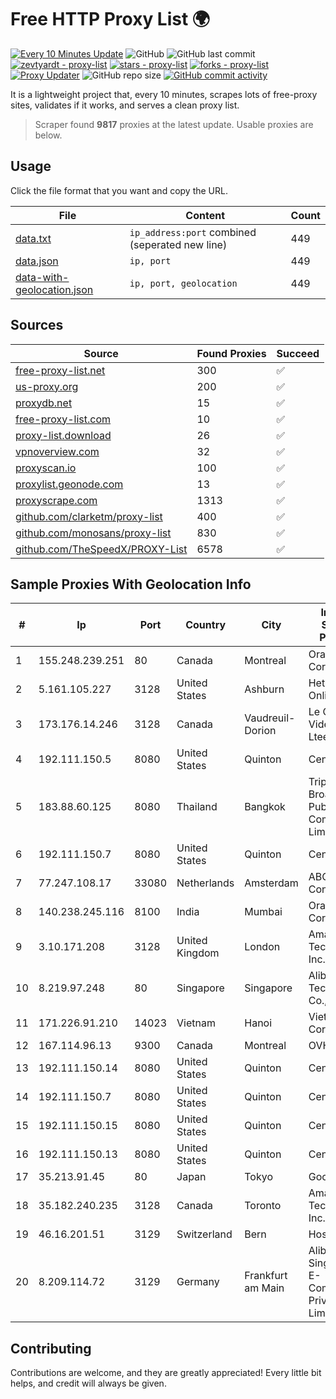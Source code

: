 
# Free HTTP Proxy List 🌍

[![Every 10 Minutes Update](https://github.com/mertguvencli/http-proxy-list/actions/workflows/main.yml/badge.svg?branch=main)](https://github.com/mertguvencli/http-proxy-list/actions/workflows/main.yml)
![GitHub](https://img.shields.io/github/license/mertguvencli/http-proxy-list)
![GitHub last commit](https://img.shields.io/github/last-commit/mertguvencli/http-proxy-list)
[![zevtyardt - proxy-list](https://img.shields.io/static/v1?label=zevtyardt&message=proxy-list&color=blue&logo=github)](https://github.com/zevtyardt/proxy-list "Go to GitHub repo")
[![stars - proxy-list](https://img.shields.io/github/stars/zevtyardt/proxy-list?style=social)](https://github.com/zevtyardt/proxy-list)
[![forks - proxy-list](https://img.shields.io/github/forks/zevtyardt/proxy-list?style=social)](https://github.com/zevtyardt/proxy-list)
[![Proxy Updater](https://github.com/zevtyardt/proxy-list/workflows/Proxy%20Updater/badge.svg)](https://github.com/zevtyardt/proxy-list/actions?query=workflow:"Proxy+Updater")
![GitHub repo size](https://img.shields.io/github/repo-size/zevtyardt/proxy-list)
[![GitHub commit activity](https://img.shields.io/github/commit-activity/m/zevtyardt/proxy-list?logo=commits)](https://github.com/zevtyardt/proxy-list/commits/main)

It is a lightweight project that, every 10 minutes, scrapes lots of free-proxy sites, validates if it works, and serves a clean proxy list.

> Scraper found **9817** proxies at the latest update. Usable proxies are below.

## Usage

Click the file format that you want and copy the URL.

|File|Content|Count|
|----|-------|-----|
|[data.txt](https://raw.githubusercontent.com/mertguvencli/http-proxy-list/main/proxy-list/data.txt)|`ip_address:port` combined (seperated new line)|449|
|[data.json](https://raw.githubusercontent.com/mertguvencli/http-proxy-list/main/proxy-list/data.json)|`ip, port`|449|
|[data-with-geolocation.json](https://raw.githubusercontent.com/mertguvencli/http-proxy-list/main/proxy-list/data-with-geolocation.json)|`ip, port, geolocation`|449|

## Sources

|Source|Found Proxies|Succeed|
|------|-------------|-------|
|[free-proxy-list.net](https://free-proxy-list.net)|300|✅|
|[us-proxy.org](https://www.us-proxy.org)|200|✅|
|[proxydb.net](http://proxydb.net)|15|✅|
|[free-proxy-list.com](https://free-proxy-list.com/?page=&port=&type%5B%5D=http&type%5B%5D=https&up_time=0&search=Search)|10|✅|
|[proxy-list.download](https://www.proxy-list.download/HTTP)|26|✅|
|[vpnoverview.com](https://vpnoverview.com/privacy/anonymous-browsing/free-proxy-servers)|32|✅|
|[proxyscan.io](https://www.proxyscan.io)|100|✅|
|[proxylist.geonode.com](https://proxylist.geonode.com/api/proxy-list?limit=300&page=1&sort_by=lastChecked&sort_type=desc&protocols=http,https)|13|✅|
|[proxyscrape.com](https://api.proxyscrape.com/v2/?request=displayproxies&protocol=http&timeout=10000&country=all&ssl=all&anonymity=all)|1313|✅|
|[github.com/clarketm/proxy-list](https://raw.githubusercontent.com/clarketm/proxy-list/master/proxy-list-raw.txt)|400|✅|
|[github.com/monosans/proxy-list](https://raw.githubusercontent.com/monosans/proxy-list/main/proxies/http.txt)|830|✅|
|[github.com/TheSpeedX/PROXY-List](https://raw.githubusercontent.com/TheSpeedX/PROXY-List/master/http.txt)|6578|✅|


## Sample Proxies With Geolocation Info

|#|Ip|Port|Country|City|Internet Service Provider|
|-|--|----|-------|----|-------------------------|
|1|155.248.239.251|80|Canada|Montreal|Oracle Corporation|
|2|5.161.105.227|3128|United States|Ashburn|Hetzner Online GmbH|
|3|173.176.14.246|3128|Canada|Vaudreuil-Dorion|Le Groupe Videotron Ltee|
|4|192.111.150.5|8080|United States|Quinton|Centrilogic|
|5|183.88.60.125|8080|Thailand|Bangkok|Triple T Broadband Public Company Limited|
|6|192.111.150.7|8080|United States|Quinton|Centrilogic|
|7|77.247.108.17|33080|Netherlands|Amsterdam|ABC Consultancy|
|8|140.238.245.116|8100|India|Mumbai|Oracle Corporation|
|9|3.10.171.208|3128|United Kingdom|London|Amazon Technologies Inc.|
|10|8.219.97.248|80|Singapore|Singapore|Alibaba (US) Technology Co., Ltd.|
|11|171.226.91.210|14023|Vietnam|Hanoi|Viettel Corporation|
|12|167.114.96.13|9300|Canada|Montreal|OVH SAS|
|13|192.111.150.14|8080|United States|Quinton|Centrilogic|
|14|192.111.150.7|8080|United States|Quinton|Centrilogic|
|15|192.111.150.15|8080|United States|Quinton|Centrilogic|
|16|192.111.150.13|8080|United States|Quinton|Centrilogic|
|17|35.213.91.45|80|Japan|Tokyo|Google LLC|
|18|35.182.240.235|3128|Canada|Toronto|Amazon Technologies Inc.|
|19|46.16.201.51|3129|Switzerland|Bern|Hosteur SA|
|20|8.209.114.72|3129|Germany|Frankfurt am Main|Alibaba.com Singapore E-Commerce Private Limited|



## Contributing

Contributions are welcome, and they are greatly appreciated! Every
little bit helps, and credit will always be given.

